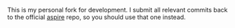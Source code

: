 This is my personal fork for development. I submit all relevant commits back to the official
[aspire] repo, so you should use that one instead.

[aspire]: https://github.com/tconkling/aspire
